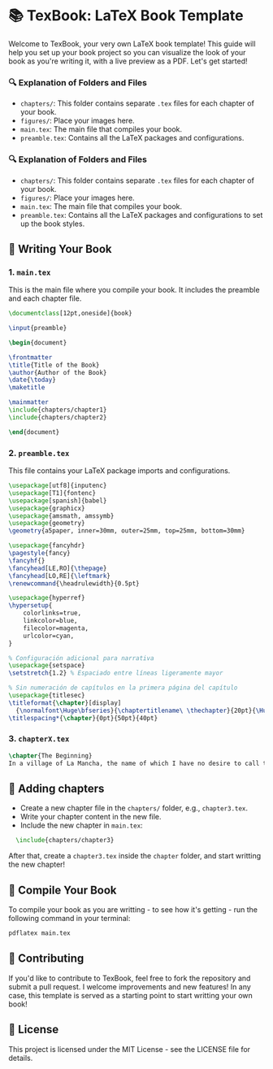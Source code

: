 # 📚 TexBook: LaTeX Book Template

Welcome to TexBook, your very own LaTeX book template! This guide will help you set up your book project so you can visualize the look of your book as you're writing it, with a live preview as a PDF. Let's get started!


### 🔍 Explanation of Folders and Files

- `chapters/`: This folder contains separate `.tex` files for each chapter of your book.
- `figures/`: Place your images here.
- `main.tex`: The main file that compiles your book.
- `preamble.tex`: Contains all the LaTeX packages and configurations.


### 🔍 Explanation of Folders and Files

- `chapters/`: This folder contains separate `.tex` files for each chapter of your book.
- `figures/`: Place your images here.
- `main.tex`: The main file that compiles your book.
- `preamble.tex`: Contains all the LaTeX packages and configurations to set up the book styles.

## 📝 Writing Your Book

### 1. `main.tex`

This is the main file where you compile your book. It includes the preamble and each chapter file.

```latex
\documentclass[12pt,oneside]{book}

\input{preamble}

\begin{document}

\frontmatter
\title{Title of the Book}
\author{Author of the Book}
\date{\today}
\maketitle

\mainmatter
\include{chapters/chapter1}
\include{chapters/chapter2}

\end{document}
```

### 2. `preamble.tex`

This file contains your LaTeX package imports and configurations.
```latex
\usepackage[utf8]{inputenc}
\usepackage[T1]{fontenc}
\usepackage[spanish]{babel}
\usepackage{graphicx}
\usepackage{amsmath, amssymb}
\usepackage{geometry}
\geometry{a5paper, inner=30mm, outer=25mm, top=25mm, bottom=30mm}

\usepackage{fancyhdr}
\pagestyle{fancy}
\fancyhf{}
\fancyhead[LE,RO]{\thepage}
\fancyhead[LO,RE]{\leftmark}
\renewcommand{\headrulewidth}{0.5pt}

\usepackage{hyperref}
\hypersetup{
    colorlinks=true,
    linkcolor=blue,
    filecolor=magenta,      
    urlcolor=cyan,
}

% Configuración adicional para narrativa
\usepackage{setspace}
\setstretch{1.2} % Espaciado entre líneas ligeramente mayor

% Sin numeración de capítulos en la primera página del capítulo
\usepackage{titlesec}
\titleformat{\chapter}[display]
  {\normalfont\Huge\bfseries}{\chaptertitlename\ \thechapter}{20pt}{\Huge}
\titlespacing*{\chapter}{0pt}{50pt}{40pt}
```

### 3. `chapterX.tex`

```latex
\chapter{The Beginning}
In a village of La Mancha, the name of which I have no desire to call to mind, there lived not long since one of those gentlemen that keep a lance in the lance-rack, an old buckler, a lean hack, and a greyhound for coursing.
```
## 📝 Adding chapters

- Create a new chapter file in the `chapters/` folder, e.g., `chapter3.tex`.
- Write your chapter content in the new file.
- Include the new chapter in `main.tex`:
```latex
  \include{chapters/chapter3}
```
After that, create a `chapter3.tex` inside the `chapter` folder, and start writting the new chapter!

## 🚀 Compile Your Book
To compile your book as you are writting - to see how it's getting - run the following command in your terminal:

```latex
pdflatex main.tex
```

## 🤝 Contributing
If you'd like to contribute to TexBook, feel free to fork the repository and submit a pull request. I welcome improvements and new features!
In any case, this template is served as a starting point to start writting your own book!

## 📄 License
This project is licensed under the MIT License - see the LICENSE file for details.

